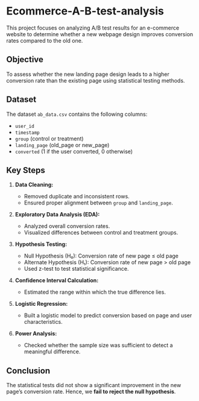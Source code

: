 # Ecommerce-A-B-test-analysis
This project focuses on analyzing A/B test results for an e-commerce website to determine whether a new webpage design improves conversion rates compared to the old one.

##  Objective

To assess whether the new landing page design leads to a higher conversion rate than the existing page using statistical testing methods.

## Dataset

The dataset `ab_data.csv` contains the following columns:
- `user_id`
- `timestamp`
- `group` (control or treatment)
- `landing_page` (old_page or new_page)
- `converted` (1 if the user converted, 0 otherwise)

## Key Steps

1. **Data Cleaning:**  
   - Removed duplicate and inconsistent rows.
   - Ensured proper alignment between `group` and `landing_page`.

2. **Exploratory Data Analysis (EDA):**  
   - Analyzed overall conversion rates.
   - Visualized differences between control and treatment groups.

3. **Hypothesis Testing:**  
   - Null Hypothesis (H₀): Conversion rate of new page ≤ old page  
   - Alternate Hypothesis (H₁): Conversion rate of new page > old page  
   - Used z-test to test statistical significance.

4. **Confidence Interval Calculation:**  
   - Estimated the range within which the true difference lies.

5. **Logistic Regression:**  
   - Built a logistic model to predict conversion based on page and user characteristics.

6. **Power Analysis:**  
   - Checked whether the sample size was sufficient to detect a meaningful difference.

## Conclusion

The statistical tests did not show a significant improvement in the new page’s conversion rate. Hence, we **fail to reject the null hypothesis**.



